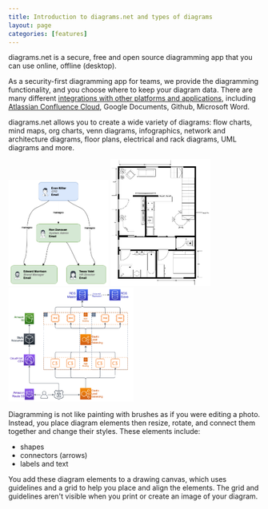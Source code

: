 ```yaml
---
title: Introduction to diagrams.net and types of diagrams
layout: page
categories: [features]
---
```


diagrams.net is a secure, free and open source diagramming app that you can use online, offline (desktop).

As a security-first diagramming app for teams, we provide the diagramming functionality, and you choose where to keep your diagram data. There are many different [integrations with other platforms and applications](/integrations.html), including [Atlassian Confluence Cloud](/doc/drawio-confluence-cloud.html), Google Documents, Github, Microsoft Word.

diagrams.net allows you to create a wide variety of diagrams: flow charts, mind maps, org charts, venn diagrams, infographics, network and architecture diagrams, floor plans, electrical and rack diagrams, UML diagrams and more.

<img src="/assets/img/blog/org-chart-from-csv.png" style="width=100%;max-width:200px;height:auto;" alt="An organisation chart created in diagrams.net from a CSV file"> <img src="/assets/img/blog/floorplan-apartment-ground-floor.png" style="width=100%;max-width:200px;height:auto;" alt="A ground floor apartment floorplan created in diagrams.net">
<img src="/assets/img/blog/aws-saas-example.png" style="width=100%;max-width:250px;height:auto;" alt="An AWS diagram for a SAAS application created in diagrams.net">

Diagramming is not like painting with brushes as if you were editing a photo. Instead, you place diagram elements then resize, rotate, and connect them together and change their styles. These elements include:
* shapes
* connectors (arrows)
* labels and text

You add these diagram elements to a drawing canvas, which uses guidelines and a grid to help you place and align the elements. The grid and guidelines aren't visible when you print or create an image of your diagram.
